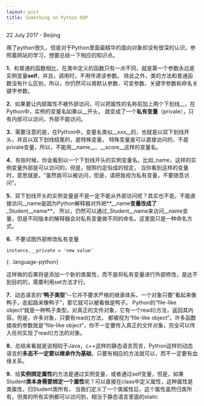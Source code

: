 ```yaml
---
layout: post
title: Something on Python OOP
---
```


<p class="meta">22 July 2017 - Beijing</p>

用了python很久，但是对于Python里面最精华的面向对象却没有很深的认识，参照着网站的学习，想要总结一下相应的知识点。

**1**、和普通的函数相比，在类中定义的函数只有一点不同，就是第一个参数永远是实例变量**self**，并且，调用时，不用传递该参数。
除此之外，类的方法和普通函数没有什么区别，所以，你仍然可以用默认参数、可变参数、关键字参数和命名关键字参数。

**2**、如果要让内部属性不被外部访问，可以把属性的名称前加上两个下划线__，在Python中，实例的变量名如果以__开头，
就变成了一个**私有变量**（private），只有内部可以访问，外部不能访问。

**3**、需要注意的是，在Python中，变量名类似__xxx__的，也就是以双下划线开头，并且以双下划线结尾的，是特殊变量，
特殊变量是可以直接访问的，不是private变量，所以，不能用__name__、__score__这样的变量名。

**4**、有些时候，你会看到以一个下划线开头的实例变量名，比如_name，这样的实例变量外部是可以访问的，但是，按照约定俗成的规定，
当你看到这样的变量时，意思就是，“虽然我可以被访问，但是，请把我视为私有变量，不要随意访问”。

**5**、双下划线开头的实例变量是不是一定不能从外部访问呢？其实也不是。不能直接访问__name是因为Python解释器对外把**__name**变量改成了**_Student__name**，
所以，仍然可以通过_Student__name来访问__name变量，但是不同版本的解释器会对私有变量做不同的命名，这里面只是一种命名方式。

**6**、不要试图外部修改私有变量 

~~~~
instance.__private = 'new value'
~~~~
{: .language-python}

这样做的后果将是添加一个新的类属性，而不是将私有变量进行外部修改，是达不到目的的，需要利用set方法才行。

**7**、动态语言的“**鸭子类型**”--它并不要求严格的继承体系，一个对象只要“看起来像鸭子，走起路来像鸭子”，那它就可以被看做是鸭子。 
Python的“file-like object“就是一种鸭子类型。对真正的文件对象，它有一个read()方法，返回其内容。但是，许多对象，只要有read()方法，
都被视为“file-like object“。许多函数接收的参数就是“file-like object“，你不一定要传入真正的文件对象，完全可以传入任何实现了read()方法的对象。

**8**、总结来看就是说相较于Java，c++这样的静态语言而言，Python这样的动态语言的**多态不一定要以继承作为基础**，只要有相应的方法就可以，而不一定要有血缘关系。

**9**、给**实例绑定属性**的方法是通过实例变量，或者通过self变量，但是，如果Student**类本身需要绑定一个属性**呢？可以直接在class中定义属性，这种属性是类属性，归Student类所有，
当我们定义了一个类属性后，这个属性虽然归类所有，但类的所有实例都可以访问到，相当于静态语言里面的static